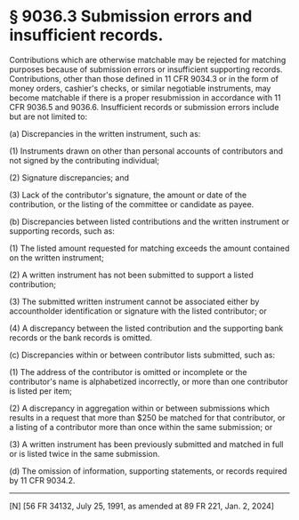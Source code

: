 # § 9036.3   Submission errors and insufficient records.

Contributions which are otherwise matchable may be rejected for matching purposes because of submission errors or insufficient supporting records. Contributions, other than those defined in 11 CFR 9034.3 or in the form of money orders, cashier's checks, or similar negotiable instruments, may become matchable if there is a proper resubmission in accordance with 11 CFR 9036.5 and 9036.6. Insufficient records or submission errors include but are not limited to:


(a) Discrepancies in the written instrument, such as:


(1) Instruments drawn on other than personal accounts of contributors and not signed by the contributing individual;


(2) Signature discrepancies; and


(3) Lack of the contributor's signature, the amount or date of the contribution, or the listing of the committee or candidate as payee.


(b) Discrepancies between listed contributions and the written instrument or supporting records, such as:


(1) The listed amount requested for matching exceeds the amount contained on the written instrument;


(2) A written instrument has not been submitted to support a listed contribution;


(3) The submitted written instrument cannot be associated either by accountholder identification or signature with the listed contributor; or


(4) A discrepancy between the listed contribution and the supporting bank records or the bank records is omitted.


(c) Discrepancies within or between contributor lists submitted, such as:


(1) The address of the contributor is omitted or incomplete or the contributor's name is alphabetized incorrectly, or more than one contributor is listed per item;


(2) A discrepancy in aggregation within or between submissions which results in a request that more than $250 be matched for that contributor, or a listing of a contributor more than once within the same submission; or


(3) A written instrument has been previously submitted and matched in full or is listed twice in the same submission.


(d) The omission of information, supporting statements, or records required by 11 CFR 9034.2.





---

[N] [56 FR 34132, July 25, 1991, as amended at 89 FR 221, Jan. 2, 2024]




